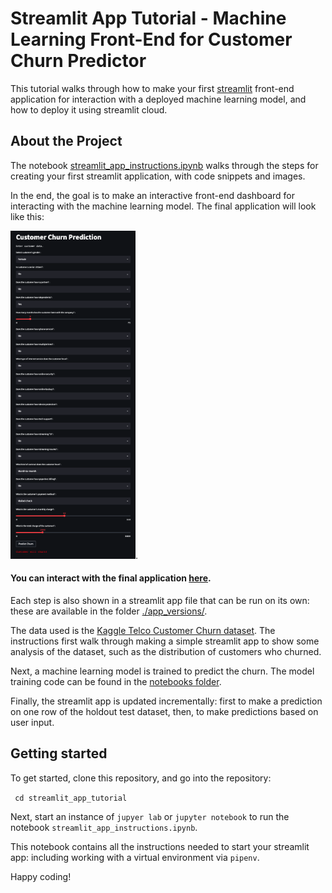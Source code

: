 # Streamlit App Tutorial - Machine Learning Front-End for Customer Churn Predictor
This tutorial walks through how to make your first [streamlit](https://docs.streamlit.io/) front-end application for interaction with a deployed machine learning model, and how to deploy it using streamlit cloud.

## About the Project 
The notebook [streamlit_app_instructions.ipynb](streamlit_app_instructions.ipynb) walks through the steps for creating your first streamlit application, with code snippets and images.

In the end, the goal is to make an interactive front-end dashboard for interacting with the machine learning model. The final application will look like this:

<img src="./images/app_screenshot_5.png" width="200"/>.

#### You can interact with the final application [here](https://rachelkberryman-churn-predictor-prediction-streamlit-app-coqysw.streamlitapp.com/).

Each step is also shown in a streamlit app file that can be run on its own: these are available in the folder [./app_versions/](./app_versions/).

The data used is the [Kaggle Telco Customer Churn dataset](https://www.kaggle.com/code/mechatronixs/telco-churn-prediction-feature-engineering-eda/data). The instructions first walk through making a simple streamlit app to show some analysis of the dataset, such as the distribution of customers who churned. 

Next, a machine learning model is trained to predict the churn. The model training code can be found in the [notebooks folder](./notebooks/model_training.py). 

Finally, the streamlit app is updated incrementally: first to make a prediction on one row of the holdout test dataset, then, to make predictions based on user input.

## Getting started
To get started, clone this repository, and go into the repository:

` cd streamlit_app_tutorial`

Next, start an instance of `jupyer lab` or `jupyter notebook` to run the notebook `streamlit_app_instructions.ipynb`.

This notebook contains all the instructions needed to start your streamlit app: including working with a virtual environment via `pipenv`.

Happy coding!